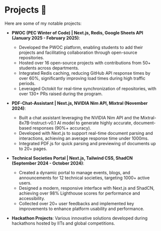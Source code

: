 

# Projects 🚀

Here are some of my notable projects:


- **PWOC (PEC Winter of Code) | Next.js, Redis, Google Sheets API (January 2025 - February 2025)**:  
  - Developed the PWOC platform, enabling students to add their projects and facilitating collaboration through open-source repositories.  
  - Hosted over 16 open-source projects with contributions from 50+ students across departments.  
  - Integrated Redis caching, reducing GitHub API response times by over 60%, significantly improving load times during high traffic periods.  
  - Leveraged Octokit for real-time synchronization of repositories, with over 130+ PRs raised during the program.  

- **PDF-Chat-Assistant | Next.js, NVIDIA Nim API, Mixtral (November 2024)**:  
  - Built a chat assistant leveraging the NVIDIA Nim API and the Mixtral-8x7B-Instruct-v0.1 AI model to generate highly accurate, document-based responses (90%+ accuracy).  
  - Developed with Next.js to support real-time document parsing and interactions, achieving an average response time under 1000ms.  
  - Integrated PDF.js for quick parsing and previewing of documents up to 20+ pages.  

- **Technical Societies Portal | Next.js, Tailwind CSS, ShadCN (September 2024 - October 2024)**:  
  - Created a dynamic portal to manage events, blogs, and announcements for 12 technical societies, targeting 1000+ active users.  
  - Designed a modern, responsive interface with Next.js and ShadCN, achieving over 98% Lighthouse scores for performance and accessibility.  
  - Collected over 20+ user feedbacks and implemented key improvements to enhance platform usability and performance.  


- **Hackathon Projects**: Various innovative solutions developed during hackathons hosted by IITs and global competitions.
